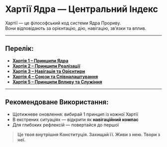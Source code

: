# Хартії Ядра — Центральний Індекс

Хартії — це філософський код системи Ядра Прориву.  
Вони відповідають за орієнтацію, дію, навігацію, зв’язки та вплив.

---

## Перелік:

- **[Хартія 1 – Принципи Ядра](/05_Філософія_Хартії_та_Принципи/01_Хартія_1)**  
- **[Хартія 2 – Принципи Реалізації](/05_Філософія_Хартії_та_Принципи/02_Хартія_2)**  
- **[Хартія 3 – Навігація та Орієнтири](/05_Філософія_Хартії_та_Принципи/03_Хартія_3)**  
- **[Хартія 4 – Союзи та Співналаштування](/05_Філософія_Хартії_та_Принципи/04_Хартія_4)**  
- **[Хартія 5 – Принципи Впливу та Служіння](/05_Філософія_Хартії_та_Принципи/05_Хартія_5)**

---

## Рекомендоване Використання:

- Щотижневе оновлення: вибирай 1 принцип із кожної Хартії
- В екстрених ситуаціях — відкрити як **навігаційний компас**
- Для глибоких рефлексій — повертайся до першої

> **Це твоя внутрішня Конституція. Захищай її. Живи з нею. Твори з неї.**